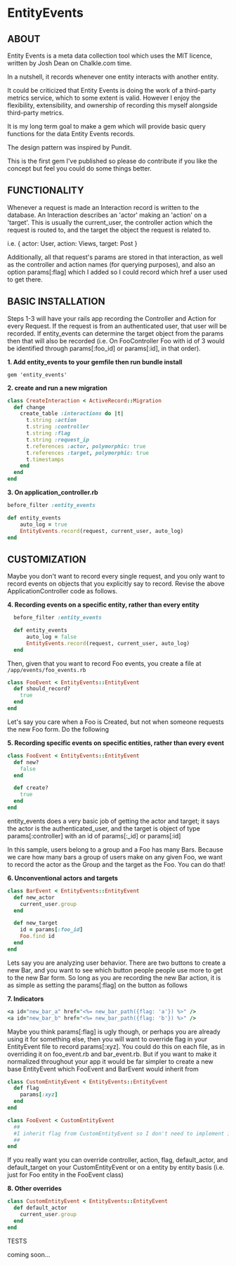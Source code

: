 # EntityEvents

## ABOUT

Entity Events is a meta data collection tool which uses the MIT licence, written by Josh Dean on Chalkle.com time.

In a nutshell, it records whenever one entity interacts with another entity.

It could be criticized that Entity Events is doing the work of a third-party metrics service, which to some extent is valid. However I enjoy the flexibility, extensibility, and ownership of recording this myself alongside third-party metrics.

It is my long term goal to make a gem which will provide basic query functions for the data Entity Events records.

The design pattern was inspired by Pundit. 

This is the first gem I've published so please do contribute if you like the concept but feel you could do some things better.


## FUNCTIONALITY

Whenever a request is made an Interaction record is written to the database. An Interaction describes an 'actor' making an 'action' on a 'target'. This is usually the current_user, the controller action which the request is routed to, and the target the object the request is related to. 

i.e. { actor: User, action: Views, target: Post }

Additionally, all that request's params are stored in that interaction, as well as the controller and action names (for querying purposes), and also an option params[:flag] which I added so I could record which href a user used to get there.


## BASIC INSTALLATION

Steps 1-3 will have your rails app recording the Controller and Action for every Request. If the request is from an authenticated user, that user will be recorded. If entity_events can determine the target object from the params then that will also be recorded (i.e. On FooController Foo with id of 3 would be identified through params[:foo_id] or params[:id], in that order).


**1. Add entity_events to your gemfile then run bundle install**

`gem 'entity_events'`

**2. create and run a new migration**

```ruby
class CreateInteraction < ActiveRecord::Migration
  def change
    create_table :interactions do |t|
      t.string :action
      t.string :controller
      t.string :flag
      t.string :request_ip
      t.references :actor, polymorphic: true
      t.references :target, polymorphic: true
      t.timestamps
    end
  end
end
```

**3. On application_controller.rb**

```ruby
before_filter :entity_events

def entity_events
    auto_log = true
    EntityEvents.record(request, current_user, auto_log)
end
```


## CUSTOMIZATION

Maybe you don't want to record every single request, and you only want to record events on objects that you explicitly say to record. Revise the above ApplicationController code as follows.

**4. Recording events on a specific entity, rather than every entity**
```ruby
  before_filter :entity_events

  def entity_events
      auto_log = false
      EntityEvents.record(request, current_user, auto_log)
  end
```

Then, given that you want to record Foo events, you create a file at `/app/events/foo_events.rb`

```ruby
class FooEvent < EntityEvents::EntityEvent
  def should_record?
    true
  end
end
```


Let's say you care when a Foo is Created, but not when someone requests the new Foo form. Do the following

**5. Recording specific events on specific entities, rather than every event**

```ruby
class FooEvent < EntityEvents::EntityEvent
  def new?
    false
  end

  def create?
    true
  end
end
```


entity_events does a very basic job of getting the actor and target; it says the actor is the authenticated_user, and the target is object of type params[:controller] with an id of params[:<object>_id] or params[:id]

In this sample, users belong to a group and a Foo has many Bars. Because we care how many bars a group of users make on any given Foo, we want to record the actor as the Group and the target as the Foo. You can do that!

**6. Unconventional actors and targets**

```ruby
class BarEvent < EntityEvents::EntityEvent
  def new_actor
    current_user.group
  end

  def new_target
    id = params[:foo_id]
    Foo.find id
  end
end
```

Lets say you are analyzing user behavior. There are two buttons to create a new Bar, and you want to see which button people people use more to get to the new Bar form. So long as you are recording the new Bar action, it is as simple as setting the params[:flag] on the button as follows 

**7. Indicators**

```ruby
<a id="new_bar_a" href="<%= new_bar_path({flag: 'a'}) %>" />
<a id="new_bar_b" href="<%= new_bar_path({flag: 'b'}) %>" />
```

Maybe you think params[:flag] is ugly though, or perhaps you are already using it for something else, then you will want to override flag in your EntityEvent file to record params[:xyz]. You could do this on each file, as in overriding it on foo_event.rb and bar_event.rb. But if you want to make it normalized throughout your app it would be far simpler to create a new base EntityEvent which FooEvent and BarEvent would inherit from

```ruby
class CustomEntityEvent < EntityEvents::EntityEvent
  def flag
    params[:xyz]
  end
end
```

```ruby
class FooEvent < CustomEntityEvent
  ##
  #I inherit flag from CustomEntityEvent so I don't need to implement it myself in order to receive params[:xyz]
  ##
end
```

If you really want you can override controller, action, flag, default_actor, and default_target on your CustomEntityEvent or on a entity by entity basis (i.e. just for Foo entity in the FooEvent class)

**8. Other overrides**

```ruby
class CustomEntityEvent < EntityEvents::EntityEvent
  def default_actor
    current_user.group
  end
end
```



TESTS

coming soon...
